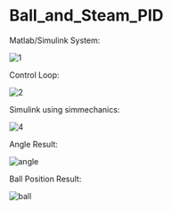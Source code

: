 # Ball_and_Steam_PID
Matlab/Simulink
System:

![1](https://user-images.githubusercontent.com/35835212/177020527-0b2c8c92-3101-4ae6-a35e-7cb2774d9fb5.PNG)

Control Loop:

![2](https://user-images.githubusercontent.com/35835212/177020305-f29282cc-d53a-4329-ba18-a18b32bef9a1.PNG)

Simulink using simmechanics:

![4](https://user-images.githubusercontent.com/35835212/177020315-43296c6b-86d4-4815-9547-a003b7cff3cb.PNG)

Angle Result:

![angle](https://user-images.githubusercontent.com/35835212/177020320-fb865d58-53dc-478d-81f5-177b378602ac.PNG)

Ball Position Result:

![ball](https://user-images.githubusercontent.com/35835212/177020324-401e0e8c-604f-4862-a818-71937c3ab02a.PNG)


